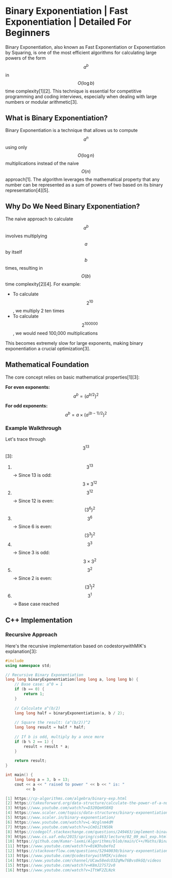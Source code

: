 # Binary Exponentiation | Fast Exponentiation | Detailed For Beginners

Binary Exponentiation, also known as Fast Exponentiation or Exponentiation by Squaring, is one of the most efficient algorithms for calculating large powers of the form $$a^b$$ in $$O(\log b)$$ time complexity[1][2]. This technique is essential for competitive programming and coding interviews, especially when dealing with large numbers or modular arithmetic[3].

## What is Binary Exponentiation?

Binary Exponentiation is a technique that allows us to compute $$a^n$$ using only $$O(\log n)$$ multiplications instead of the naive $$O(n)$$ approach[1]. The algorithm leverages the mathematical property that any number can be represented as a sum of powers of two based on its binary representation[4][5].

## Why Do We Need Binary Exponentiation?

The naive approach to calculate $$a^b$$ involves multiplying $$a$$ by itself $$b$$ times, resulting in $$O(b)$$ time complexity[2][4]. For example:
- To calculate $$2^{10}$$, we multiply 2 ten times
- To calculate $$2^{100000}$$, we would need 100,000 multiplications

This becomes extremely slow for large exponents, making binary exponentiation a crucial optimization[3].

## Mathematical Foundation

The core concept relies on basic mathematical properties[1][3]:

**For even exponents:**
$$ a^b = (a^{b/2})^2 $$

**For odd exponents:**
$$ a^b = a \times (a^{(b-1)/2})^2 $$

### Example Walkthrough

Let's trace through $$3^{13}$$[3]:
1. $$3^{13}$$ → Since 13 is odd: $$3 \times 3^{12}$$
2. $$3^{12}$$ → Since 12 is even: $$(3^6)^2$$
3. $$3^6$$ → Since 6 is even: $$(3^3)^2$$
4. $$3^3$$ → Since 3 is odd: $$3 \times 3^2$$
5. $$3^2$$ → Since 2 is even: $$(3^1)^2$$
6. $$3^1$$ → Base case reached

## C++ Implementation

### Recursive Approach

Here's the recursive implementation based on codestorywithMIK's explanation[3]:

```cpp
#include 
using namespace std;

// Recursive Binary Exponentiation
long long binaryExponentiation(long long a, long long b) {
    // Base case: a^0 = 1
    if (b == 0) {
        return 1;
    }
    
    // Calculate a^(b/2)
    long long half = binaryExponentiation(a, b / 2);
    
    // Square the result: (a^(b/2))^2
    long long result = half * half;
    
    // If b is odd, multiply by a once more
    if (b % 2 == 1) {
        result = result * a;
    }
    
    return result;
}

int main() {
    long long a = 3, b = 13;
    cout << a << " raised to power " << b << " is: " 
         << b

[1] https://cp-algorithms.com/algebra/binary-exp.html
[2] https://takeuforward.org/data-structure/calculate-the-power-of-a-number-binary-exponentiation/
[3] https://www.youtube.com/watch?v=D320QeHS0XQ
[4] https://www.scaler.com/topics/data-structures/binary-exponentiation/
[5] https://www.scaler.in/binary-exponentiation/
[6] https://www.youtube.com/watch?v=L-Wzglnm4dM
[7] https://www.youtube.com/watch?v=iCmOiItNS0k
[8] https://codegolf.stackexchange.com/questions/249463/implement-binary-exponentiation
[9] https://www.cs.uaf.edu/2015/spring/cs463/lecture/02_09_mul_exp.html
[10] https://github.com/Kumar-laxmi/Algorithms/blob/main/C++/Maths/Binary%20Exponentiation%20Algorithm.cpp
[11] https://www.youtube.com/watch?v=0iW3hubeYoI
[12] https://stackoverflow.com/questions/52940030/binary-exponentiation-in-c
[13] https://www.youtube.com/@codestorywithMIK/videos
[14] https://www.youtube.com/channel/UCaw58edcO3ZqMw76Bvs0kGQ/videos
[15] https://www.youtube.com/watch?v=K8mJ27S72v0
[16] https://www.youtube.com/watch?v=1TtWF2ZLNzk